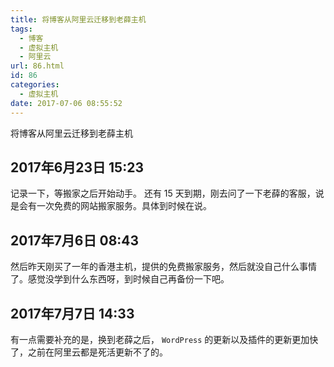 ```yaml
---
title: 将博客从阿里云迁移到老薛主机
tags:
  - 博客
  - 虚拟主机
  - 阿里云
url: 86.html
id: 86
categories:
  - 虚拟主机
date: 2017-07-06 08:55:52
---
```


将博客从阿里云迁移到老薛主机

<!-- more -->

## 2017年6月23日 15:23

记录一下，等搬家之后开始动手。 还有 15 天到期，刚去问了一下老薛的客服，说是会有一次免费的网站搬家服务。具体到时候在说。

## 2017年7月6日 08:43

然后昨天刚买了一年的香港主机，提供的免费搬家服务，然后就没自己什么事情了。感觉没学到什么东西呀，到时候自己再备份一下吧。

## 2017年7月7日 14:33

有一点需要补充的是，换到老薛之后， `WordPress` 的更新以及插件的更新更加快了，之前在阿里云都是死活更新不了的。
